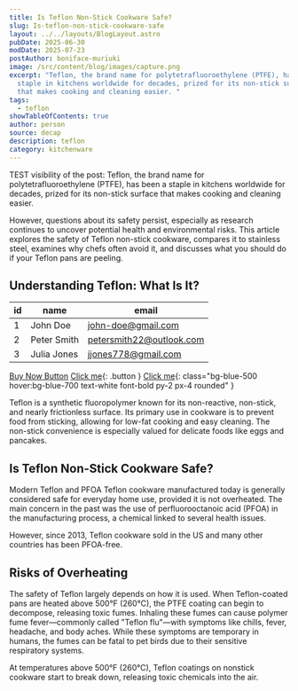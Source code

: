```yaml
---
title: Is Teflon Non-Stick Cookware Safe?
slug: Is-teflon-non-stick-cookware-safe
layout: ../../layouts/BlogLayout.astro
pubDate: 2025-06-30
modDate: 2025-07-23
postAuthor: boniface-muriuki
image: /src/content/blog/images/capture.png
excerpt: "Teflon, the brand name for polytetrafluoroethylene (PTFE), has been a
  staple in kitchens worldwide for decades, prized for its non-stick surface
  that makes cooking and cleaning easier. "
tags:
  - teflon
showTableOfContents: true
author: person
source: decap
description: teflon
category: kitchenware
---
```

TEST visibility of the post:  Teflon, the brand name for polytetrafluoroethylene (PTFE), has been a staple in kitchens worldwide for decades, prized for its non-stick surface that makes cooking and cleaning easier. 

However, questions about its safety persist, especially as research continues to uncover potential health and environmental risks. This article explores the safety of Teflon non-stick cookware, compares it to stainless steel, examines why chefs often avoid it, and discusses what you should do if your Teflon pans are peeling.

## **Understanding Teflon: What Is It?**

| id  | name        | email                    |
| --- | ----------- | ------------------------ |
| 1   | John Doe    | john-doe@gmail.com       |
| 2   | Peter Smith | petersmith22@outlook.com |
| 3   | Julia Jones | jjones778@gmail.com      |



[Buy Now Button](https://amazon.com/)
[Click me](https://amazon.com/){: .button }
[Click me](url){: class="bg-blue-500 hover:bg-blue-700 text-white font-bold py-2 px-4 rounded" }

Teflon is a synthetic fluoropolymer known for its non-reactive, non-stick, and nearly frictionless surface. Its primary use in cookware is to prevent food from sticking, allowing for low-fat cooking and easy cleaning. The non-stick convenience is especially valued for delicate foods like eggs and pancakes.

## **Is Teflon Non-Stick Cookware Safe?**

Modern Teflon and PFOA Teflon cookware manufactured today is generally considered safe for everyday home use, provided it is not overheated. The main concern in the past was the use of perfluorooctanoic acid (PFOA) in the manufacturing process, a chemical linked to several health issues. 

However, since 2013, Teflon cookware sold in the US and many other countries has been PFOA-free.

## **Risks of Overheating**

The safety of Teflon largely depends on how it is used. When Teflon-coated pans are heated above 500°F (260°C), the PTFE coating can begin to decompose, releasing toxic fumes. Inhaling these fumes can cause polymer fume fever—commonly called "Teflon flu"—with symptoms like chills, fever, headache, and body aches. While these symptoms are temporary in humans, the fumes can be fatal to pet birds due to their sensitive respiratory systems.

At temperatures above 500°F (260°C), Teflon coatings on nonstick cookware start to break down, releasing toxic chemicals into the air.

